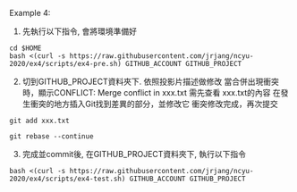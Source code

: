 Example 4:

1. 先執行以下指令, 會將環境準備好

```
cd $HOME
bash <(curl -s https://raw.githubusercontent.com/jrjang/ncyu-2020/ex4/scripts/ex4-pre.sh) GITHUB_ACCOUNT GITHUB_PROJECT
```

2. 切到GITHUB_PROJECT資料夾下. 依照投影片描述做修改
當合併出現衝突時，顯示CONFLICT: Merge conflict in xxx.txt
需先查看 xxx.txt的內容
在發生衝突的地方插入Git找到差異的部分，並修改它
衝突修改完成，再次提交
```
git add xxx.txt

git rebase --continue
```

3. 完成並commit後, 在GITHUB_PROJECT資料夾下, 執行以下指令

```
bash <(curl -s https://raw.githubusercontent.com/jrjang/ncyu-2020/ex4/scripts/ex4-test.sh) GITHUB_ACCOUNT GITHUB_PROJECT
```
